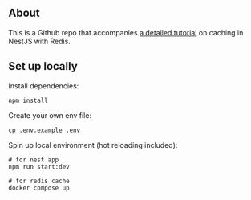 ## About

This is a Github repo that accompanies [a detailed tutorial](https://tomray.dev/nestjs-caching-redis) on caching in NestJS with Redis.

## Set up locally

Install dependencies:

```
npm install
```

Create your own env file:

```
cp .env.example .env
```


Spin up local environment (hot reloading included):

```
# for nest app
npm run start:dev

# for redis cache
docker compose up
```
